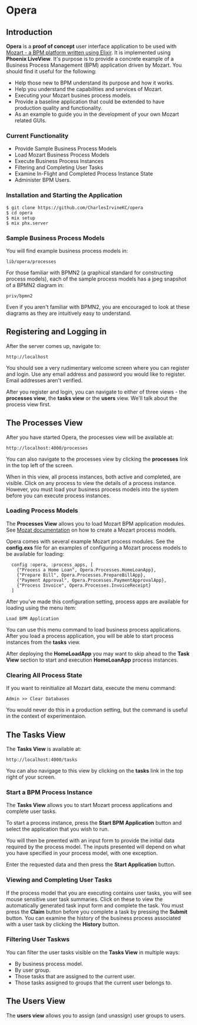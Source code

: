 # Opera

## Introduction

**Opera** is a **proof of concept** user interface application to be used with [Mozart - a BPM platform written using Elixir](https://github.com/CharlesIrvineKC/mozart). It is implemented using **Phoenix LiveView**. It's purpose is to provide a concrete example of a Business Process Management (BPM) application driven by Mozart. You should find it useful for the following:

* Help those new to BPM understand its purpose and how it works.
* Help you understand the capabilities and services of Mozart.
* Executing your Mozart busines process models.
* Provide a baseline application that could be extended to have production quality and functionality.
* As an example to guide you in the development of your own Mozart related GUIs.

### Current Functionality

* Provide Sample Business Process Models
* Load Mozart Business Process Models
* Execute Business Process Instances
* Filtering and Completing User Tasks
* Examine In-Flight and Completed Process Instance State
* Administer BPM Users.

### Installation and Starting the Application

```
$ git clone https://github.com/CharlesIrvineKC/opera
$ cd opera
$ mix setup
$ mix phx.server
```

### Sample Business Process Models

You will find example business process models in:

```
lib/opera/processes
```

For those familiar with BPMN2 (a graphical standard for constructing process models), each of the sample process models has a jpeg snapshot of a BPMN2 diagram in:

```
priv/bpmn2
```

Even if you aren't familiar with BPMN2, you are encouraged to look at these diagrams as they are intuitively easy to understand.

## Registering and Logging in

After the server comes up, navigate to:

```
http://localhost
```

You should see a very rudimentary welcome screen where you can register and login. Use any email address and password you would like to register. Email addresses aren't verified.

After you register and login, you can navigate to either of three views - the **processes view**, the **tasks view** or the **users** view. We'll talk about the process view first.

## The Processes View


After you have started Opera, the processes view will be available at:

```
http://localhost:4000/processes
```

You can also navigate to the processes view by clicking the **processes** link in the top left of the screen.

When in this view, all process instances, both active and completed, are visible. Click on any process to view the details of a process instance. However, you must load your business process models into the system before you can execute process instances. 

### Loading Process Models

The **Processes View** allows you to load Mozart BPM application modules. See [Mozat documentation](https://hexdocs.pm/mozart/api-reference.html) on how to create a Mozart process models.

Opera comes with several example Mozart process modules. See the **config.exs** file for an examples of configuring a Mozart process models to be available for loading:

```
  config :opera, :process_apps, [
    {"Process a Home Loan", Opera.Processes.HomeLoanApp},
    {"Prepare Bill", Opera.Processes.PrepareBillApp},
    {"Payment Approval", Opera.Processes.PaymentApprovalApp},
    {"Process Invoice", Opera.Processes.InvoiceReceipt}
  ]
```

After you've made this configuration setting, process apps are available for loading using the menu item:

```
Load BPM Application
```

You can use this menu command to load business process applications. After you load a process application, you will be able to start process instances from the **tasks** view.

After deploying the **HomeLoadApp** you may want to skip ahead to the **Task View** section to start and execution **HomeLoanApp** process instances.

### Clearing All Process State

If you want to reinitialize all Mozart data, execute the menu command:

```
Admin >> Clear Databases
```

You would never do this in a production setting, but the command is useful in the context of experimentaion.

## The Tasks View

The **Tasks View** is available at:

```
http://localhost:4000/tasks
```

You can also navigage to this view by clicking on the **tasks** link in the top right of your screen.

### Start a BPM Process Instance

The **Tasks View** allows you to start Mozart process applications and complete user tasks.

To start a process instance, press the **Start BPM Application** button and select the application that you wish to run.

You will then be preented with an input form to provide the initial data required by the process model. The inputs presented will depend on what you have specified in your process model, with one exception.

Enter the requested data and then press the **Start Application** button.

### Viewing and Completing User Tasks

If the process model that you are executing contains user tasks, you will see mouse sensitive user task summaries. Click on these to view the automatically generated task input form and complete the task. You must press the **Claim** button before you complete a task by pressing the **Submit** button. You can examine the history of the business process associated with a user task by clicking the **History** button.

### Filtering User Taskws

You can filter the user tasks visible on the **Tasks View** in multiple ways:

* By business process model.
* By user group.
* Those tasks that are assigned to the current user.
* Those tasks assigned to groups that the current user belongs to.

## The Users View

The **users view** allows you to assign (and unassign) user groups to users.






